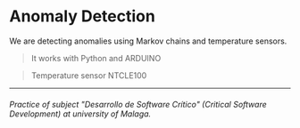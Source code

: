 # Anomaly Detection

We are detecting anomalies using Markov chains and temperature sensors.
	
> It works with Python and ARDUINO

> Temperature sensor NTCLE100

---

###### Practice of subject "_Desarrollo de Software Crítico_" (Critical Software Development) at university of Malaga.

